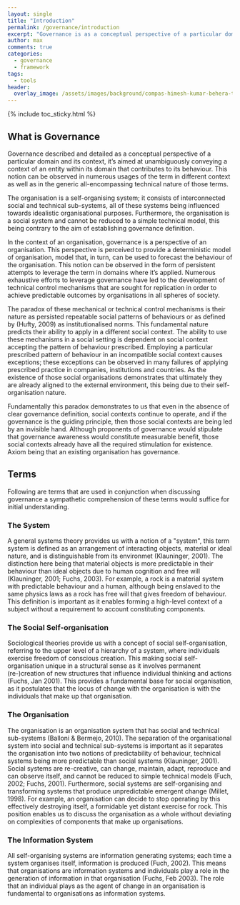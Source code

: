 ```yaml
---
layout: single
title: "Introduction"
permalink: /governance/introduction
excerpt: "Governance is as a conceptual perspective of a particular domain and its context."
author: max
comments: true
categories:
  - governance
  - framework
tags:
  - tools
header:
  overlay_image: /assets/images/background/compas-himesh-kumar-behera-t11oyf1K8kA-unsplash.webp
---
```


{% include toc_sticky.html %}

<style>
.page__hero--overlay p, .page__hero--overlay h1{
    background-color: rgba(240, 87, 66, 0.8);
    max-width: fit-content !important;
    border-radius: 25px;
    padding: 10px;
}
</style>

## What is Governance

Governance described and detailed as a conceptual perspective of a particular domain and its context, it’s aimed at unambiguously conveying a context of an entity within its domain that contributes to its behaviour. This notion can be observed in numerous usages of the term in different context as well as in the generic all-encompassing technical nature of those terms.

The organisation is a self-organising system; it consists of interconnected social and technical sub-systems, all of these systems being influenced towards idealistic organisational purposes. Furthermore, the organisation is a social system and cannot be reduced to a simple technical model, this being contrary to the aim of establishing governance definition.

In the context of an organisation, governance is a perspective of an organisation. This perspective is perceived to provide a deterministic model of organisation, model that, in turn, can be used to forecast the behaviour of the organisation. This notion can be observed in the form of persistent attempts to leverage the term in domains where it’s applied.  Numerous exhaustive efforts to leverage governance have led to the development of technical control mechanisms that are sought for replication in order to achieve predictable outcomes by organisations in all spheres of society.

The paradox of these mechanical or technical control mechanisms is their nature as persisted repeatable social patterns of behaviours or as defined by (Hufty, 2009) as institutionalised norms. This fundamental nature predicts their ability to apply in a different social context. The ability to use these mechanisms in a social setting is dependent on social context accepting the pattern of behaviour prescribed. Employing a particular prescribed pattern of behaviour in an incompatible social context causes exceptions; these exceptions can be observed in many failures of applying prescribed practice in companies, institutions and countries. As the existence of those social organisations demonstrates that ultimately they are already aligned to the external environment, this being due to their self-organisation nature.

Fundamentally this paradox demonstrates to us that even in the absence of clear governance definition, social contexts continue to operate, and if the governance is the guiding principle, then those social contexts are being led by an invisible hand. Although proponents of governance would stipulate that governance awareness would constitute measurable benefit, those social contexts already have all the required stimulation for existence. Axiom being that an existing organisation has governance.

## Terms

Following are terms that are used in conjunction when discussing governance a sympathetic comprehension of these terms would suffice for initial understanding.

### The System

A general systems theory provides us with a notion of a "system", this term system is defined as an arrangement of interacting objects, material or ideal nature, and is distinguishable from its environmet (Klauninger, 2001). The distinction here being that material objects is more predictable in their behaviour than ideal objects due to human cognition and free will (Klauninger, 2001; Fuchs, 2003). For example, a rock is a material system with predictable behaviour and a human, although being enslaved to the same physics laws as a rock has free will that gives freedom of behaviour. This definition is important as it enables forming a high-level context of a subject without a requirement to account constituting components.  

### The Social Self-organisation

Sociological theories provide us with a concept of social self-organisation, referring to the upper level of a hierarchy of a system, where individuals exercise freedom of conscious creation. This making social self-organisation unique in a structural sense as it involves permanent (re-)creation of new structures that influence individual thinking and actions (Fuchs, Jan 2001). This provides a fundamental base for social organisation, as it postulates that the locus of change with the organisation is with the individuals that make up that organisation.

### The Organisation

The organisation is an organisation system that has social and technical sub-systems (Balloni & Bermejo, 2010). The separation of the organisational system into social and technical sub-systems is important as it separates the organisation into two notions of predictability of behaviour, technical systems being more predictable than social systems (Klauninger, 2001). Social systems are re-creative, can change, maintain, adapt, reproduce and can observe itself, and cannot be reduced to simple technical models (Fuch, 2002; Fuchs, 2001). Furthermore, social systems are self-organising and transforming systems that produce unpredictable emergent change (Millet, 1998). For example, an organisation can decide to stop operating by this effectively destroying itself, a formidable yet distant exercise for rock. This position enables us to discuss the organisation as a whole without deviating on complexities of components that make up organisations.

### The Information System

All self-organising systems are information generating systems; each time a system organises itself, information is produced (Fuch, 2002). This means that organisations are information systems and individuals play a role in the generation of information in that organisation (Fuchs, Feb 2003). The role that an individual plays as the agent of change in an organisation is fundamental to organisations as information systems.
